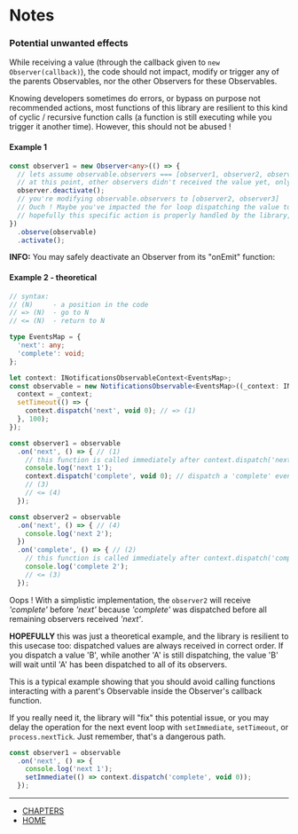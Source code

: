 # Notes

### Potential unwanted effects

While receiving a value (through the callback given to `new Observer(callback)`),
the code should not impact, modify or trigger any of the parents Observables, nor the other Observers for these Observables.

Knowing developers sometimes do errors, or bypass on purpose not recommended actions,
most functions of this library are resilient to this kind of cyclic / recursive function calls (a function is still executing while you trigger it another time).
However, this should not be abused !

#### Example 1

```ts
const observer1 = new Observer<any>(() => {
  // lets assume observable.observers === [observer1, observer2, observer3]
  // at this point, other observers didn't received the value yet, only observer1
  observer.deactivate();
  // you're modifying observable.observers to [observer2, observer3]
  // Ouch ! Maybe you've impacted the for loop dispatching the value to the other observers ?
  // hopefully this specific action is properly handled by the library, as it is a common usecase to unsubscribe directly after receiving a value
})
  .observe(observable)
  .activate();
```

**INFO:** You may safely deactivate an Observer from its "onEmit" function:

#### Example 2 - theoretical 

```ts
// syntax:
// (N)     - a position in the code
// => (N)  - go to N
// <= (N)  - return to N

type EventsMap = {
  'next': any;
  'complete': void;
};

let context: INotificationsObservableContext<EventsMap>;
const observable = new NotificationsObservable<EventsMap>((_context: INotificationsObservableContext<EventsMap>) => {
  context = _context;
  setTimeout(() => {
    context.dispatch('next', void 0); // => (1)
  }, 100);
});

const observer1 = observable
  .on('next', () => { // (1)
    // this function is called immediately after context.dispatch('next', void 0);
    console.log('next 1');
    context.dispatch('complete', void 0); // dispatch a 'complete' event => (2) INFO the 'next' for the observer2 has not been called yet !
    // (3)
    // <= (4)
  });

const observer2 = observable
  .on('next', () => { // (4)
    console.log('next 2');
  })
  .on('complete', () => { // (2)
    // this function is called immediately after context.dispatch('complete', void 0);
    console.log('complete 2');
    // <= (3)
  });
```

Oops ! With a simplistic implementation, the `observer2` will receive *'complete'* before *'next'* because *'complete'* was dispatched before all remaining observers received *'next'*.

**HOPEFULLY** this was just a theoretical example, and the library is resilient to this usecase too: dispatched values are always received in correct order.
If you dispatch a value 'B', while another 'A' is still dispatching, the value 'B' will wait until 'A' has been dispatched to all of its observers.

This is a typical example showing that you should avoid calling functions interacting with a parent's Observable inside the Observer's callback function.

If you really need it, the library will "fix" this potential issue, or you may delay the operation for the next event loop with `setImmediate`, `setTimeout`, or `process.nextTick`.
Just remember, that's a dangerous path.

```ts
const observer1 = observable
  .on('next', () => {
    console.log('next 1');
    setImmediate(() => context.dispatch('complete', void 0));
  });
```

---
- [CHAPTERS](README.md)
- [HOME](../README.md)















